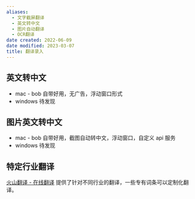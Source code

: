 ```yaml
---
aliases:
  - 文字截屏翻译
  - 英文转中文
  - 图片自动翻译
  - OCR翻译
date created: 2022-06-09
date modified: 2023-03-07
title: 翻译录入
---
```


## 英文转中文

- mac - bob 自带好用，无广告，浮动窗口形式
- windows 待发现

## 图片英文转中文

- mac - bob 自带好用，截图自动转中文，浮动窗口，自定义 api 服务
- windows 待发现

## 特定行业翻译

[火山翻译 - 在线翻译](https://translate.volcengine.com) 提供了针对不同行业的翻译，一些专有词条可以定制化翻译。

